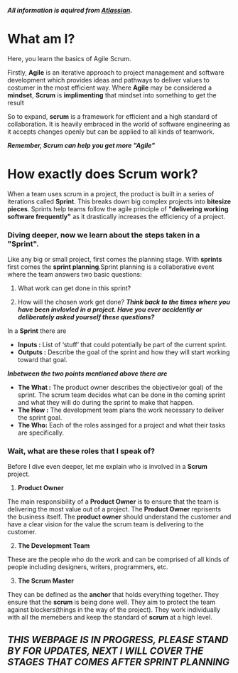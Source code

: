 
***All information is aquired from [Atlassian](https://www.atlassian.com/agile).***

# What am I?

Here, you learn the basics of Agile Scrum. 

Firstly, **Agile** is an iterative approach to project management and software development which provides ideas and pathways to deliver values to costumer in the most efficient way. Where **Agile** may be considered a **mindset**, **Scrum** is **implimenting** that mindset into something to get the result

So to expand, **scrum** is a framework for efficient and a high standard of collaboration. It is heavily embraced in the world of software engineering as it accepts changes openly but can be applied to all kinds of teamwork.

***Remember, Scrum can help you get more "Agile"***

# How exactly does Scrum work?

When a team uses scrum in a project, the product is built in a series of iterations called **Sprint**. This breaks down big complex projects into **bitesize pieces**. Sprints help teams follow the agile principle of **"delivering working software frequently"** as it drastically increases the efficiency of a project.

### Diving deeper, now we learn about the steps taken in a "Sprint".

Like any big or small project, first comes the planning stage. With **sprints** first comes the **sprint planning**.Sprint planning is a collaborative event where the team answers two basic questions: 

1. What work can get done in this sprint?

2. How will the chosen work get done?
***Think back to the times where you have been invlovled in a project. Have you ever accidently or deliberately asked yourself these questions?***

In a **Sprint** there are

- **Inputs :** List of ‘stuff’ that could potentially be part of the current sprint.
- **Outputs :** Describe the goal of the sprint and how they will start working toward that goal.

***Inbetween the two points mentioned above there are***

- **The What :** The product owner describes the objective(or goal) of the sprint. The scrum team decides what can be done in the coming sprint and what they will do during the sprint to make that happen.
- **The How :** The development team plans the work necessary to deliver the sprint goal.
- **The Who:** Each of the roles assinged for a project and what their tasks are specifically.

### Wait, what are these roles that I speak of?

Before I dive even deeper, let me explain who is involved in a **Scrum** project.

1. **Product Owner**

The main responsibility of a **Product Owner** is to ensure that the team is delivering the most value out of a project. The **Product Owner** reprisents the business itself. The **product owner** should understand the customer and have a clear vision for the value the scrum team is delivering to the customer.

2. **The Development Team**

These are the people who do the work and can be comprised of all kinds of people including designers, writers, programmers, etc.

3. **The Scrum Master**

They can be defined as the **anchor** that holds everything together. They ensure that the **scrum** is being done well. They aim to protect the team against blockers(things in the way of the project). They work individually with all the memebers and keep the standard of **scrum** at a high level.

## ***THIS WEBPAGE IS IN PROGRESS, PLEASE STAND BY FOR UPDATES, NEXT I WILL COVER THE STAGES THAT COMES AFTER SPRINT PLANNING***


